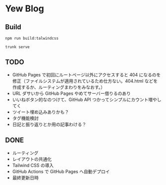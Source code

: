 # Yew Blog

## Build

```
npm run build:talwindcss
```

```
trunk serve
```

<!-- GraphQLを使う場合↓ -->
<!-- download the schema.docs.graphql from github.
https://docs.github.com/ja/graphql/overview/public-schema -->

## TODO

- GitHub Pages で初回にルートページ以外にアクセスすると 404 になるのを修正（ファイルシステムが適用されているため仕方ない。404.html などを作成するか、ルーティングまわりをみなおす。）
- URL ダサいから GitHub Pages やめてサーバー借りるのあり
- いいねボタン的なのつけて、GitHub API つかってシンプルにカウント増やしてく
- ツイート埋め込みありかも？
- タグ機能検討
- 日記と振り返りとか用の記事わける？

## DONE

- ルーティング
- レイアウトの共通化
- Tailwind CSS の導入
- GitHub Actions で GitHub Pages へ自動デプロイ
- 最終更新日時

